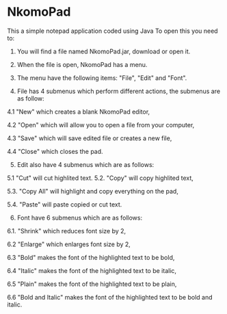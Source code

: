 # NkomoPad
This a simple notepad application coded using Java
To open this you need to: 

1. You will find a file named NkomoPad.jar, download or open it.

2. When the file is open, NkomoPad has a menu.
3. The menu have the following items: "File", "Edit" and "Font".

4. File has 4 submenus which perform different actions, the submenus are as follow:

4.1 "New" which creates a blank NkomoPad editor,

4.2 "Open" which will allow you to open a file from your computer,

4.3 "Save" which will save edited file or creates a new file,

4.4 "Close" which closes the pad.

5. Edit also have 4 submenus which are as follows:

5.1 "Cut" will cut highlited text. 5.2. "Copy" will copy highlited text,

5.3. "Copy All" will highlight and copy everything on the pad,

5.4. "Paste" will paste copied or cut text.

6. Font have 6 submenus which are as follows: 

6.1. "Shrink" which reduces font size by 2,

6.2 "Enlarge" which enlarges font size by 2,

6.3 "Bold" makes the font of the highlighted text to be bold,

6.4 "Italic" makes the font of the highlighted text to be italic,

6.5 "Plain" makes the font of the highlighted text to be plain, 

6.6 "Bold and Italic" makes the font of the highlighted text to be bold and italic.
